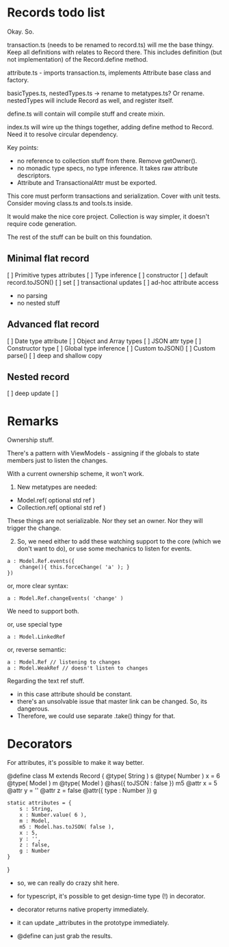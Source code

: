 # Records todo list

Okay. So.

transaction.ts (needs to be renamed to record.ts) will me the base thingy.
Keep all definitions with relates to Record there.
This includes definition (but not implementation) of the Record.define method.

attribute.ts - imports transaction.ts, implements Attribute base class and factory.

basicTypes.ts, nestedTypes.ts -> rename to metatypes.ts? Or rename.
nestedTypes will include Record as well, and register itself.

define.ts will contain will compile stuff and create mixin.

index.ts will wire up the things together, adding define method to Record.
Need it to resolve circular dependency.

Key points:
- no reference to collection stuff from there. Remove getOwner().
- no monadic type specs, no type inference. It takes raw attribute descriptors.
- Attribute and TransactionalAttr must be exported.

This core must perform transactions and serialization. Cover with unit tests.
Consider moving class.ts and tools.ts inside.

It would make the nice core project. Collection is way simpler, it doesn't require code generation.

The rest of the stuff can be built on this foundation.

## Minimal flat record
[ ] Primitive types attributes
[ ] Type inference
[ ] constructor
[ ] default record.toJSON()
[ ] set
[ ] transactional updates
[ ] ad-hoc attribute access

- no parsing
- no nested stuff

## Advanced flat record
[ ] Date type attribute
[ ] Object and Array types
[ ] JSON attr type
[ ] Constructor type
[ ] Global type inference
[ ] Custom toJSON()
[ ] Custom parse()
[ ] deep and shallow copy

## Nested record
[ ] deep update
[ ]

# Remarks

Ownership stuff.

There's a pattern with ViewModels - assigning if the globals
to state members just to listen the changes.

With a current ownership scheme, it won't work.
1) New metatypes are needed:
- Model.ref( optional std ref )
- Collection.ref( optional std ref )

These things are not serializable. Nor they set an owner.
Nor they will trigger the change.

2) So, we need either to add these watching support to the core
(which we don't want to do), or use some mechanics to listen for events.

```
a : Model.Ref.events({
    change(){ this.forceChange( 'a' ); }
})
```

or, more clear syntax:

```
a : Model.Ref.changeEvents( 'change' )
```

We need to support both.


or, use special type

```
a : Model.LinkedRef
```

or, reverse semantic:

```
a : Model.Ref // listening to changes
a : Model.WeakRef // doesn't listen to changes
```

Regarding the text ref stuff.
- in this case attribute should be constant.
- there's an unsolvable issue that master link can be changed. So, its dangerous.
- Therefore, we could use separate .take() thingy for that.

# Decorators

For attributes, it's possible to make it way better.

@define
class M extends Record {
    @type( String ) s
    @type( Number ) x = 6
    @type( Model ) m
    @type( Model ) @has({ toJSON : false }) m5
    @attr x = 5
    @attr y = ''
    @attr z = false
    @attr({ type : Number }) g

    static attributes = {
        s : String,
        x : Number.value( 6 ),
        m : Model,
        m5 : Model.has.toJSON( false ),
        x : 5,
        y : '',
        z : false,
        g : Number
    }
}

- so, we can really do crazy shit here.
- for typescript, it's possible to get design-time type (!) in decorator.

- decorator returns native property immediately.
- it can update _attributes in the prototype immediately.
- @define can just grab the results.
